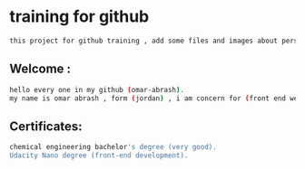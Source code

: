 # training for github
```bash
this project for github training , add some files and images about personal information.
```

## Welcome :
```bash
hello every one in my github (omar-abrash).
my name is omar abrash , form (jordan) , i am concern for (front end websites development).
```


## Certificates:
```bash
chemical engineering bachelor's degree (very good).
Udacity Nano degree (front-end development).
```
